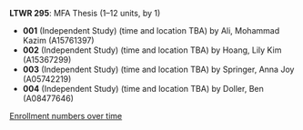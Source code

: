 **LTWR 295**: MFA Thesis (1–12 units, by 1)

- **001** (Independent Study) (time and location TBA) by Ali, Mohammad Kazim (A15761397)
- **002** (Independent Study) (time and location TBA) by Hoang, Lily Kim (A15367299)
- **003** (Independent Study) (time and location TBA) by Springer, Anna Joy (A05742219)
- **004** (Independent Study) (time and location TBA) by Doller, Ben (A08477646)

[Enrollment numbers over time](./LTWR295.tsv)
